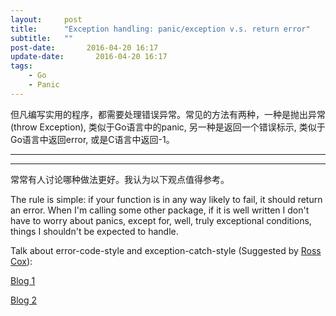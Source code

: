 ```yaml
---
layout:     post
title:      "Exception handling: panic/exception v.s. return error"
subtitle:   ""
post-date:       2016-04-20 16:17 
update-date:       2016-04-20 16:17 
tags:
    - Go
    - Panic
---
```


但凡编写实用的程序，都需要处理错误异常。常见的方法有两种，一种是抛出异常(throw Exception), 类似于Go语言中的panic, 另一种是返回一个错误标示, 类似于Go语言中返回error, 或是C语言中返回-1。

<!-- excerpt -->
---
---

常常有人讨论哪种做法更好。我认为以下观点值得参考。

The rule is simple: if your function is in any way likely to fail, it should return an error. When I'm calling some other package, if it is well written I don't have to worry about panics, except for, well, truly exceptional conditions, things I shouldn't be expected to handle.

Talk about error-code-style and exception-catch-style (Suggested by [Ross Cox](https://plus.google.com/+RussCox-rsc/posts/iqAiKAwP6Ce)):

[Blog 1](https://blogs.msdn.microsoft.com/oldnewthing/20040422-00/?p=39683/)

[Blog 2](https://blogs.msdn.microsoft.com/oldnewthing/20050114-00/?p=36693)


